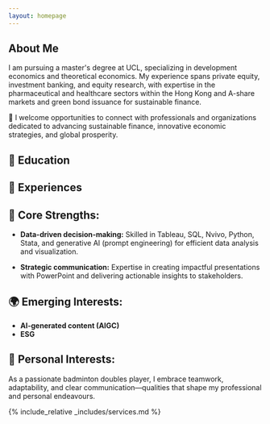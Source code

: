 ```yaml
---
layout: homepage
---
```


## About Me

I am pursuing a master's degree at UCL, specializing in development economics and theoretical economics. My experience spans private equity, investment banking, and equity research, with expertise in the pharmaceutical and healthcare sectors within the Hong Kong and A-share markets and green bond issuance for sustainable finance.

🚀 I welcome opportunities to connect with professionals and organizations dedicated to advancing sustainable finance, innovative economic strategies, and global prosperity.

## 🏫 Education

## 💼 Experiences

## 🌟 Core Strengths:

- **Data-driven decision-making:** Skilled in Tableau, SQL, Nvivo, Python, Stata, and generative AI (prompt engineering) for efficient data analysis and visualization.
  
- **Strategic communication:** Expertise in creating impactful presentations with PowerPoint and delivering actionable insights to stakeholders.

## 🌍 Emerging Interests:

- **AI-generated content (AIGC)**
- **ESG**

## 🏸 Personal Interests:
As a passionate badminton doubles player, I embrace teamwork, adaptability, and clear communication—qualities that shape my professional and personal endeavours.



{% include_relative _includes/services.md %}
